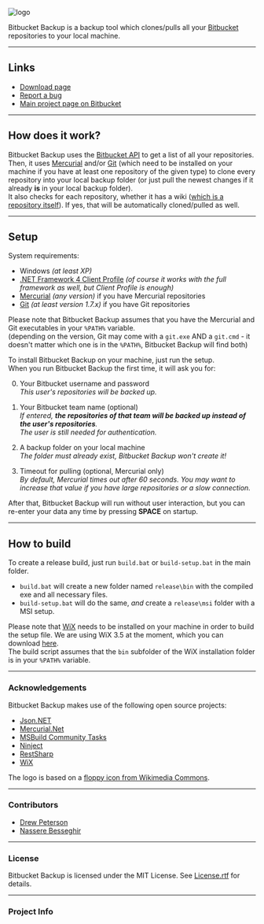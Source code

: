 ![logo](https://bitbucket.org/christianspecht/bitbucket-backup/raw/tip/img/logo128x128.png)

Bitbucket Backup is a backup tool which clones/pulls all your [Bitbucket](https://bitbucket.org/) repositories to your local machine.

---

## Links

- [Download page](https://bitbucket.org/christianspecht/bitbucket-backup/downloads)
- [Report a bug](https://bitbucket.org/christianspecht/bitbucket-backup/issues/new)
- [Main project page on Bitbucket](https://bitbucket.org/christianspecht/bitbucket-backup)

---

## How does it work?

Bitbucket Backup uses the [Bitbucket API](https://api.bitbucket.org/) to get a list of all your repositories.  
Then, it uses [Mercurial](http://mercurial.selenic.com/) and/or [Git](http://git-scm.com/) (which need to be installed on your machine if you have at least one repository of the given type) to clone every repository into your local backup folder (or just pull the newest changes if it already **is** in your local backup folder).  
It also checks for each repository, whether it has a wiki ([which is a repository itself](http://confluence.atlassian.com/display/BITBUCKET/Using+a+bitbucket+Wiki)). If yes, that will be automatically cloned/pulled as well.

---

## Setup

System requirements:

- Windows *(at least XP)*
- [.NET Framework 4 Client Profile](http://www.microsoft.com/en-us/download/details.aspx?id=17113) *(of course it works with the full framework as well, but Client Profile is enough)*
- [Mercurial](http://mercurial.selenic.com/) *(any version)* if you have Mercurial repositories
- [Git](http://git-scm.com/) *(at least version 1.7.x)* if you have Git repositories

Please note that Bitbucket Backup assumes that you have the Mercurial and Git executables in your `%PATH%` variable.  
(depending on the version, Git may come with a `git.exe` AND a `git.cmd` - it doesn't matter which one is in the `%PATH%`, Bitbucket Backup will find both)

To install Bitbucket Backup on your machine, just run the setup.  
When you run Bitbucket Backup the first time, it will ask you for:

0. Your Bitbucket username and password  
*This user's repositories will be backed up.*

0. Your Bitbucket team name (optional)  
*If entered, **the repositories of that team will be backed up instead of the user's repositories**.  
The user is still needed for authentication.*

0. A backup folder on your local machine  
*The folder must already exist, Bitbucket Backup won't create it!*

0. Timeout for pulling (optional, Mercurial only)  
*By default, Mercurial times out after 60 seconds. You may want to increase that value if you have large repositories or a slow connection.*

After that, Bitbucket Backup will run without user interaction, but you can re-enter your data any time by pressing **SPACE** on startup.

---

## How to build

To create a release build, just run `build.bat` or `build-setup.bat` in the main folder.  

 - `build.bat` will create a new folder named `release\bin` with the compiled exe and all necessary files.
 - `build-setup.bat` will do the same, *and* create a `release\msi` folder with a MSI setup.  

Please note that [WiX](http://wixtoolset.org/) needs to be installed on your machine in order to build the setup file. We are using WiX 3.5 at the moment, which you can download [here](http://wix.codeplex.com/releases/view/60102).  
The build script assumes that the `bin` subfolder of the WiX installation folder is in your `%PATH%` variable.

---

### Acknowledgements

Bitbucket Backup makes use of the following open source projects:

 - [Json.NET](http://json.codeplex.com/)
 - [Mercurial.Net](http://mercurialnet.codeplex.com/)
 - [MSBuild Community Tasks](https://github.com/loresoft/msbuildtasks)
 - [Ninject](http://ninject.org/)
 - [RestSharp](http://restsharp.org/)
 - [WiX](http://wixtoolset.org/)

 The logo is based on a [floppy icon from Wikimedia Commons](http://commons.wikimedia.org/wiki/File%3aMedia-floppy.svg).

---

### Contributors

- [Drew Peterson](https://bitbucket.org/waldo2k2)
- [Nassere Besseghir](https://bitbucket.org/nbesseghircsc)

---

### License

Bitbucket Backup is licensed under the MIT License. See [License.rtf](https://bitbucket.org/christianspecht/bitbucket-backup/raw/tip/License.rtf) for details.

---

### Project Info

<script type="text/javascript" src="http://www.ohloh.net/p/585509/widgets/project_basic_stats.js"></script>  
<script type="text/javascript" src="http://www.ohloh.net/p/585509/widgets/project_languages.js"></script>